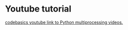 <h1>Youtube tutorial</h1>

<a href="https://www.youtube.com/watch?v=uWbSc84he2Q&list=LLXZ4UKNjKhv4QvVlNYJ_W3w">codebasics youtube link to Python multiprocessing videos.</a>
